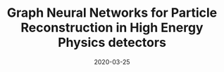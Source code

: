 ---
title: "Graph Neural Networks for Particle Reconstruction in High Energy Physics detectors"
date: 2020-03-25
venue: arxiv:2003.11603
link: https://arxiv.org/abs/2003.11603
inspire_id: 1788428
---